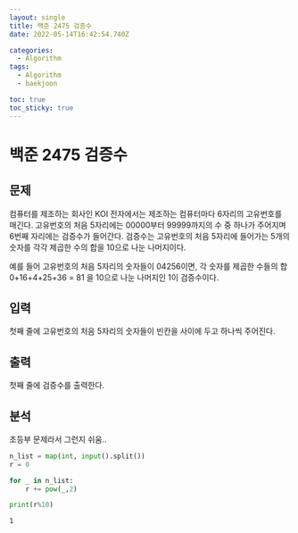 ```yaml
---
layout: single
title: 백준 2475 검증수
date: 2022-05-14T16:42:54.740Z

categories:
  - Algorithm
tags:
  - Algorithm
  - baekjoon

toc: true
toc_sticky: true
---
```


# 백준 2475 검증수
## 문제
컴퓨터를 제조하는 회사인 KOI 전자에서는 제조하는 컴퓨터마다 6자리의 고유번호를 매긴다. 고유번호의 처음 5자리에는 00000부터 99999까지의 수 중 하나가 주어지며 6번째 자리에는 검증수가 들어간다. 검증수는 고유번호의 처음 5자리에 들어가는 5개의 숫자를 각각 제곱한 수의 합을 10으로 나눈 나머지이다.

예를 들어 고유번호의 처음 5자리의 숫자들이 04256이면, 각 숫자를 제곱한 수들의 합 0+16+4+25+36 = 81 을 10으로 나눈 나머지인 1이 검증수이다.
## 입력
첫째 줄에 고유번호의 처음 5자리의 숫자들이 빈칸을 사이에 두고 하나씩 주어진다.
## 출력
첫째 줄에 검증수를 출력한다.
## 분석
초등부 문제라서 그런지 쉬움..


```python
n_list = map(int, input().split())
r = 0

for _ in n_list:
    r += pow(_,2)

print(r%10)
```

    1
    

